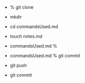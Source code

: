 - % git clone 

- mkdir 
- cd commandsUsed.md
- touch notes.md
-  commandsUsed.md %   
- commandsUsed.md % git commit
- git push
- git commit
